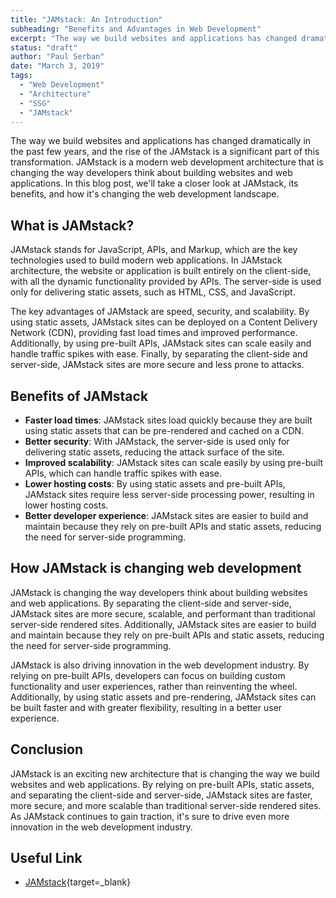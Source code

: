 ```yaml
---
title: "JAMstack: An Introduction"
subheading: "Benefits and Advantages in Web Development"
excerpt: "The way we build websites and applications has changed dramatically in the past few years, and the rise of the JAMstack is a significant part of this transformation. JAMstack is a modern web development architecture that is changing the way developers think about building websites and web applications. In this blog post, we'll take a closer look at JAMstack, its benefits, and how it's changing the web development landscape."
status: "draft"
author: "Paul Serban"
date: "March 3, 2019"
tags:
  - "Web Development"
  - "Architecture"
  - "SSG"
  - "JAMstack"
---
```


The way we build websites and applications has changed dramatically in the past few years, and the rise of the JAMstack is a significant part of this transformation. JAMstack is a modern web development architecture that is changing the way developers think about building websites and web applications. In this blog post, we'll take a closer look at JAMstack, its benefits, and how it's changing the web development landscape.

## What is JAMstack?

JAMstack stands for JavaScript, APIs, and Markup, which are the key technologies used to build modern web applications. In JAMstack architecture, the website or application is built entirely on the client-side, with all the dynamic functionality provided by APIs. The server-side is used only for delivering static assets, such as HTML, CSS, and JavaScript.

The key advantages of JAMstack are speed, security, and scalability. By using static assets, JAMstack sites can be deployed on a Content Delivery Network (CDN), providing fast load times and improved performance. Additionally, by using pre-built APIs, JAMstack sites can scale easily and handle traffic spikes with ease. Finally, by separating the client-side and server-side, JAMstack sites are more secure and less prone to attacks.

## Benefits of JAMstack

- **Faster load times**: JAMstack sites load quickly because they are built using static assets that can be pre-rendered and cached on a CDN.
- **Better security**: With JAMstack, the server-side is used only for delivering static assets, reducing the attack surface of the site.
- **Improved scalability**: JAMstack sites can scale easily by using pre-built APIs, which can handle traffic spikes with ease.
- **Lower hosting costs**: By using static assets and pre-built APIs, JAMstack sites require less server-side processing power, resulting in lower hosting costs.
- **Better developer experience**: JAMstack sites are easier to build and maintain because they rely on pre-built APIs and static assets, reducing the need for server-side programming.

## How JAMstack is changing web development

JAMstack is changing the way developers think about building websites and web applications. By separating the client-side and server-side, JAMstack sites are more secure, scalable, and performant than traditional server-side rendered sites. Additionally, JAMstack sites are easier to build and maintain because they rely on pre-built APIs and static assets, reducing the need for server-side programming.

JAMstack is also driving innovation in the web development industry. By relying on pre-built APIs, developers can focus on building custom functionality and user experiences, rather than reinventing the wheel. Additionally, by using static assets and pre-rendering, JAMstack sites can be built faster and with greater flexibility, resulting in a better user experience.

## Conclusion

JAMstack is an exciting new architecture that is changing the way we build websites and web applications. By relying on pre-built APIs, static assets, and separating the client-side and server-side, JAMstack sites are faster, more secure, and more scalable than traditional server-side rendered sites. As JAMstack continues to gain traction, it's sure to drive even more innovation in the web development industry.

## Useful Link
- [JAMstack](https://jamstack.org/){target=_blank}